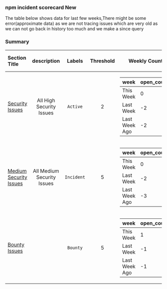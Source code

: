 ### npm incident scorecard New
The table below shows data for last few weeks,There might be some error(approximate data) as we are not tracing issues which are very old as we can not go back in history too much and we make a since query
### Summary
| Section Title | description | Labels | Threshold | Weekly Count | Totals Open Now | Status|
| :--- |  :----: | :----: |  :----:  |  :----:  |  :----: | :----: 
| [Security Issues](https://github.com/priyakewlani18/demoGithub/issues?q=is%3Aissue+is%3Aopen+label%3AActive) | All High Security Issues   | `Active` | 2|<table><thead><tr><th >week</th><th >open_count</th></tr></thead> <tbody><tr><td >This Week</td><td >0</td></tr><tr><td >Last Week</td><td >-2</td></tr><tr><td >Last Week Ago</td><td >-2</td></tr></tbody></table>|0|💚🥳|
| [Medium Security Issues](https://github.com/priyakewlani18/demoGithub/issues?q=is%3Aissue+is%3Aopen+label%3AIncident) | All Medium Security Issues   | `Incident` | 5|<table><thead><tr><th >week</th><th >open_count</th></tr></thead> <tbody><tr><td >This Week</td><td >0</td></tr><tr><td >Last Week</td><td >-2</td></tr><tr><td >Last Week Ago</td><td >-3</td></tr></tbody></table>|0|💚🥳|
| [Bounty Issues](https://github.com/priyakewlani18/demoGithub/issues?q=is%3Aissue+is%3Aopen+label%3ABounty) |    | `Bounty` | 5|<table><thead><tr><th >week</th><th >open_count</th></tr></thead> <tbody><tr><td >This Week</td><td >1</td></tr><tr><td >Last Week</td><td >-1</td></tr><tr><td >Last Week Ago</td><td >-1</td></tr></tbody></table>|3|💚🥳|